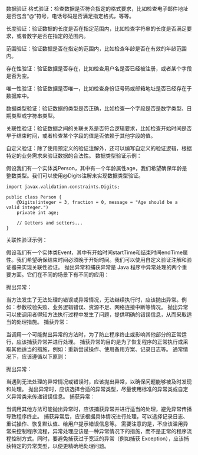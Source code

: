 数据验证
格式验证：检查数据是否符合指定的格式要求，比如检查电子邮件地址是否包含“@”符号，电话号码是否满足指定格式，等等。

长度验证：验证数据的长度是否在指定范围内，比如检查字符串的长度是否满足要求，或者数字是否在指定的范围内。

范围验证：验证数据是否在指定的范围内，比如检查年龄是否在有效的年龄范围内。

存在性验证：验证数据是否存在，比如检查用户名是否已经被注册，或者某个字段是否为空。

唯一性验证：验证数据是否唯一，比如检查身份证号码或邮箱地址是否已经存在于数据库中。

数据类型验证：验证数据的类型是否正确，比如检查一个字段是否是数字类型、日期类型或字符串类型。

关联性验证：验证数据之间的关联关系是否符合逻辑要求，比如检查开始时间是否早于结束时间，或者检查某个字段的值是否依赖于其他字段的值。

自定义验证：除了使用预定义的验证注解外，还可以编写自定义的验证逻辑，根据特定的业务需求来验证数据的合法性。
数据类型验证示例：

假设我们有一个实体类Person，其中有一个年龄属性age，我们希望确保年龄是整数类型。我们可以使用@Digits注解来实现数据类型验证。

```
import javax.validation.constraints.Digits;

public class Person {
    @Digits(integer = 3, fraction = 0, message = "Age should be a valid integer.")
    private int age;

    // Getters and setters...
}
```
关联性验证示例：

假设我们有一个实体类Event，其中有开始时间startTime和结束时间endTime属性。我们希望确保结束时间必须晚于开始时间。我们可以使用自定义验证注解和验证器来实现关联性验证。
抛出异常和捕获异常是 Java 程序中异常处理的两个重要方面。它们在不同的场景下有不同的应用：

抛出异常：

当方法发生了无法处理的错误或异常情况，无法继续执行时，应该抛出异常。例如：参数校验失败、业务逻辑错误、资源不足、网络连接中断等情况。
抛出异常可以使调用者得知方法执行过程中发生了问题，提供明确的错误信息，从而采取适当的处理措施。
捕获异常：

当调用一个可能抛出异常的方法时，为了防止程序终止或影响其他部分的正常运行，应该捕获异常并进行处理。
捕获异常的目的是为了恢复程序的正常执行或采取其他适当的措施，例如：重新尝试操作、使用备用方案、记录日志等。
通常情况下，应该遵循以下原则：

抛出异常：

当遇到无法处理的异常情况或错误时，应该抛出异常，以确保问题能够被及时发现和处理。
抛出异常时，应该选择合适的异常类型，尽量使用标准的异常类或自定义异常类来传递错误信息。
捕获异常：

当调用其他方法可能抛出异常时，应该捕获异常并进行适当的处理，避免异常传播导致程序终止。
捕获异常后，应该根据具体情况进行处理，可以选择记录日志、重试操作、恢复默认值、给用户提示错误信息等。
需要注意的是，不应该滥用异常来控制程序流程，异常处理应该是一种异常情况下的措施，而不是正常的程序流程控制方式。同时，要避免捕获过于宽泛的异常（例如捕获 Exception），应该捕获特定的异常类型，以便更精确地处理问题。
